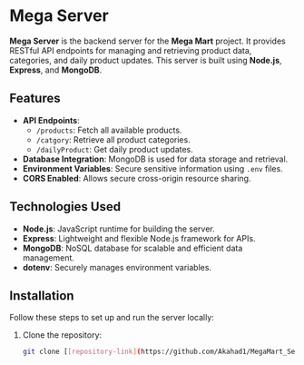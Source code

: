 # Mega Server

**Mega Server** is the backend server for the **Mega Mart** project. It provides RESTful API endpoints for managing and retrieving product data, categories, and daily product updates. This server is built using **Node.js**, **Express**, and **MongoDB**.

## Features

- **API Endpoints**:
  - `/products`: Fetch all available products.
  - `/catgory`: Retrieve all product categories.
  - `/dailyProduct`: Get daily product updates.
- **Database Integration**: MongoDB is used for data storage and retrieval.
- **Environment Variables**: Secure sensitive information using `.env` files.
- **CORS Enabled**: Allows secure cross-origin resource sharing.

## Technologies Used

- **Node.js**: JavaScript runtime for building the server.
- **Express**: Lightweight and flexible Node.js framework for APIs.
- **MongoDB**: NoSQL database for scalable and efficient data management.
- **dotenv**: Securely manages environment variables.

## Installation

Follow these steps to set up and run the server locally:

1. Clone the repository:
   ```bash
   git clone [[repository-link](https://github.com/Akahad1/MegaMart_Server.git)]

